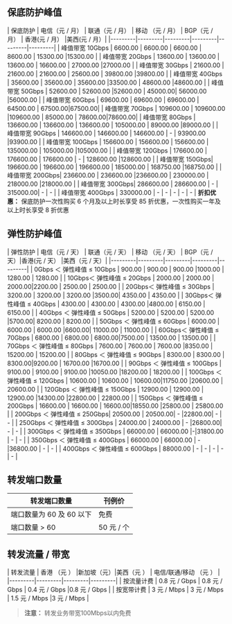 ## 保底防护峰值
| 保底防护 | 电信（元 / 月） | 联通（元 / 月） | 移动 （元 / 月） | BGP（元 / 月） | 香港(元 / 月） |美西(元 / 月）|
|---------|---------|---------|---------|---------|---------|
| 峰值带宽 10Gbps | 6600.00 | 6600.00 | 6600.00 | 8600.00 | 15300.00  |15300.00  |
| 峰值带宽 20Gbps | 13600.00  | 13600.00 | 13600.00 | 16600.00  | 27000.00 |27000.00 |
| 峰值带宽 30Gbps | 21600.00  | 21600.00  | 21600.00 | 25600.00  | 39800.00  |39800.00  |
| 峰值带宽 40Gbps | 35600.00  | 35600.00  | 35600.00  |33500.00 | 48600.00 |48600.00 |
| 峰值带宽 50Gbps | 52600.00  | 52600.00  |52600.00  | 45000.00| 56000.00  |56000.00  |
| 峰值带宽 60Gbps | 69600.00  | 69600.00  | 69600.00  | 64500.00 | 67500.00|67500.00|
| 峰值带宽 70Gbps | 109600.00  | 109600.00 |109600.00 |  85000.00 | 78600.00|78600.00|
| 峰值带宽 80Gbps | 136600.00  | 136600.00  | 136600.00  |  105000.00 | 89000.00 |89000.00 |
| 峰值带宽 90Gbps | 146600.00  | 146600.00  | 146600.00 |  - | 93900.00 |93900.00 |
| 峰值带宽 100Gbps | 156600.00  | 156600.00  | 156600.00  |  135000.00 | 105000.00 |105000.00 |
| 峰值带宽 120Gbps | 176600.00  | 176600.00  | 176600.00  |  - | 128600.00 |128600.00 |
| 峰值带宽 150Gbps| 196600.00  | 196600.00  | 196600.00  |  185000.00 | 168750.00 |168750.00 |
| 峰值带宽 200Gbps| 236600.00  | 236600.00  |236600.00  |  230000.00 | 218000.00 |218000.00 |
| 峰值带宽 300Gbps| 286600.00  | 286600.00  | - |  315000.00| - | - |
| 峰值带宽 400Gbps | 330000.00  | - | - |  - | - | - |
**折扣优惠：** 保底防护一次性购买 6 个月及以上时长享受 85 折优惠，一次性购买一年及以上时长享受 8 折优惠
## 弹性防护峰值
| 弹性防护 | 电信（元 / 天） | 联通（元 / 天） | 移动 （元 / 天）  | BGP（元 / 天）|香港(元 / 天） |美西（元 / 天）|
|---------|---------|---------|---------|---------|
| 0Gbps ＜ 弹性峰值 ≤  10Gbps | 900.00  | 900.00  | 900.00 |1000.00 | 1280.00  | 1280.00  | 
| 10Gbps＜ 弹性峰值 ≤  20Gbps | 2000.00  | 2000.00 | 2000.00|2200.00 | 2500.00 | 2500.00 | 
| 20Gbps＜ 弹性峰值 ≤  30Gbps | 3200.00  | 3200.00  | 3200.00 |3500.00| 4350.00 | 4350.00 | 
| 30Gbps＜ 弹性峰值 ≤  40Gbps | 4300.00  | 4300.00  | 4300.00 |4800.00 | 6150.00 | 6150.00 | 
| 40Gbps ＜ 弹性峰值 ≤  50Gbps | 5200.00  | 5200.00  | 5200.00  |5700.00| 8200.00 | 8200.00 | 
| 50Gbps ＜ 弹性峰值 ≤  60Gbps | 6000.00  | 6000.00  | 6000.00  |6600.00| 11000.00 | 11000.00 | 
| 60Gbps＜ 弹性峰值 ≤  70Gbps | 6800.00  | 6800.00 | 6800.00|7500.00 |  13500.00 | 13500.00 | 
| 70Gbps ＜ 弹性峰值 ≤  80Gbps | 7600.00  | 7600.00  | 7600.00 |8350.00 |  15200.00 | 15200.00 | 
| 80Gbps ＜ 弹性峰值 ≤  90Gbps | 8300.00  | 8300.00  | 8300.00|9200.00 |  16700.00 |16700.00 | 
| 90Gbps ＜ 弹性峰值 ≤  100Gbps | 9100.00  | 9100.00  | 9100.00 |10050.00 |18200.00 |  18200.00 |
| 100Gbps ＜ 弹性峰值 ≤ 120Gbps | 10600.00  | 10600.00  | 10600.00|11750.00  |20600.00  |  20600.00 | 
| 120Gbps ＜ 弹性峰值 ≤  150Gbps | 12900.00  | 12900.00  | 12900.00 |14300.00 |22800.00 |  22800.00 |
| 150Gbps ＜ 弹性峰值 ≤ 200Gbps | 16600.00  | 16600.00  | 16600.00|18550.00 |25800.00 |  25800.00 |
| 200Gbps ＜ 弹性峰值 ≤ 250Gbps| 20500.00  | 20500.00| - |22800.00|  - |  - | 
| 250Gbps ＜ 弹性峰值 ≤ 300Gbps | 24000.00  | 24000.00 | - |26800.00|  - |   - | 
| 300Gbps ＜ 弹性峰值 ≤ 350Gbps | 66000.00  | 66000.00 |-|31800.00 |  - |  - | 
| 350Gbps ＜ 弹性峰值 ≤ 400Gbps | 66000.00  | 66000.00 | -|36800.00 |  - |  - | 
| 400Gbps ＜ 弹性峰值 ≤  600Gbps | 88000.00  | - | - |  - | - |  - | 

## 转发端口数量
| 转发端口数量|刊例价|
|-|-|
|端口数量为 60 及 60 以下|免费|
|端口数量 > 60|50 元 / 个|
## 转发流量 / 带宽
| 转发流量 | 香港 （元 ）  |新加坡（元）|美西（元 ） | 电信/联通/移动 （元 ） | 
|---------|---------|---------|---------|
| 按流量计费 | 0.8 元 / Gbps  | 0.8 元 / Gbps  | 0.4 元 / Gbps  |0.8 元 / Gbps  |
| 按宽带计费 | 3 元 / Mbps  | 3 元 / Mbps | 1.5 元 / Mbps |3 元 / Mbps  | 
>**注意：**
>转发业务带宽100Mbps以内免费
